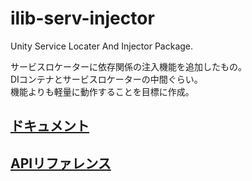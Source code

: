 # ilib-serv-injector
Unity Service Locater And Injector Package.

サービスロケーターに依存関係の注入機能を追加したもの。  
DIコンテナとサービスロケーターの中間ぐらい。  
機能よりも軽量に動作することを目標に作成。

## [ドキュメント](https://yazawa-ichio.github.io/ilib-unity-project/manual/index.html)

## [APIリファレンス](https://yazawa-ichio.github.io/ilib-unity-project/api/index.html)